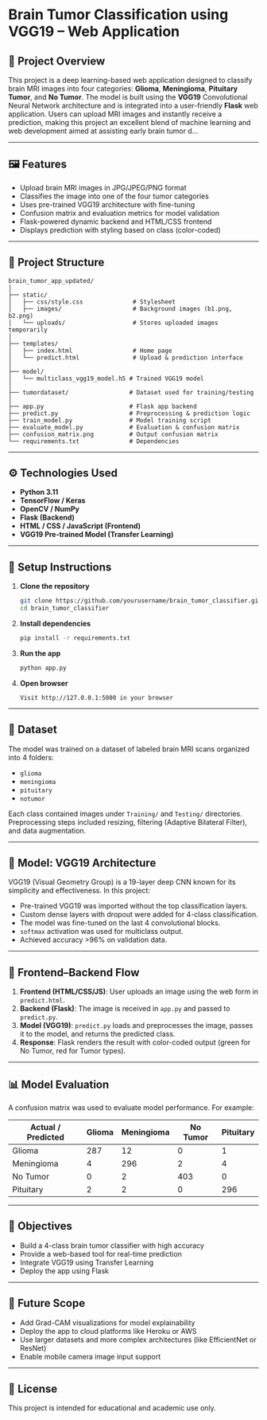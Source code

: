
# Brain Tumor Classification using VGG19 – Web Application

## 🧠 Project Overview

This project is a deep learning-based web application designed to classify brain MRI images into four categories: **Glioma**, **Meningioma**, **Pituitary Tumor**, and **No Tumor**. The model is built using the **VGG19** Convolutional Neural Network architecture and is integrated into a user-friendly **Flask** web application. Users can upload MRI images and instantly receive a prediction, making this project an excellent blend of machine learning and web development aimed at assisting early brain tumor d...

---

## 🖼️ Features

- Upload brain MRI images in JPG/JPEG/PNG format
- Classifies the image into one of the four tumor categories
- Uses pre-trained VGG19 architecture with fine-tuning
- Confusion matrix and evaluation metrics for model validation
- Flask-powered dynamic backend and HTML/CSS frontend
- Displays prediction with styling based on class (color-coded)

---

## 📁 Project Structure

```
brain_tumor_app_updated/
│
├── static/
│   ├── css/style.css              # Stylesheet
│   ├── images/                    # Background images (b1.png, b2.png)
│   └── uploads/                   # Stores uploaded images temporarily
│
├── templates/
│   ├── index.html                 # Home page
│   └── predict.html               # Upload & prediction interface
│
├── model/
│   └── multiclass_vgg19_model.h5 # Trained VGG19 model
│
├── tumordataset/                 # Dataset used for training/testing
│
├── app.py                        # Flask app backend
├── predict.py                    # Preprocessing & prediction logic
├── train_model.py                # Model training script
├── evaluate_model.py             # Evaluation & confusion matrix
├── confusion_matrix.png          # Output confusion matrix
└── requirements.txt              # Dependencies
```

---

## ⚙️ Technologies Used

- **Python 3.11**
- **TensorFlow / Keras**
- **OpenCV / NumPy**
- **Flask (Backend)**
- **HTML / CSS / JavaScript (Frontend)**
- **VGG19 Pre-trained Model (Transfer Learning)**

---

## 🔧 Setup Instructions

1. **Clone the repository**
   ```bash
   git clone https://github.com/yourusername/brain_tumor_classifier.git
   cd brain_tumor_classifier
   ```

2. **Install dependencies**
   ```bash
   pip install -r requirements.txt
   ```

3. **Run the app**
   ```bash
   python app.py
   ```

4. **Open browser**
   ```
   Visit http://127.0.0.1:5000 in your browser
   ```

---

## 🧪 Dataset

The model was trained on a dataset of labeled brain MRI scans organized into 4 folders:

* `glioma`
* `meningioma`
* `pituitary`
* `notumor`

Each class contained images under `Training/` and `Testing/` directories. Preprocessing steps included resizing, filtering (Adaptive Bilateral Filter), and data augmentation.

---

## 🧠 Model: VGG19 Architecture

VGG19 (Visual Geometry Group) is a 19-layer deep CNN known for its simplicity and effectiveness. In this project:

* Pre-trained VGG19 was imported without the top classification layers.
* Custom dense layers with dropout were added for 4-class classification.
* The model was fine-tuned on the last 4 convolutional blocks.
* `softmax` activation was used for multiclass output.
* Achieved accuracy >96% on validation data.

---

## 🔗 Frontend–Backend Flow

1. **Frontend (HTML/CSS/JS)**: User uploads an image using the web form in `predict.html`.
2. **Backend (Flask)**: The image is received in `app.py` and passed to `predict.py`.
3. **Model (VGG19)**: `predict.py` loads and preprocesses the image, passes it to the model, and returns the predicted class.
4. **Response**: Flask renders the result with color-coded output (green for No Tumor, red for Tumor types).

---

## 📊 Model Evaluation

A confusion matrix was used to evaluate model performance. For example:

| Actual / Predicted | Glioma | Meningioma | No Tumor | Pituitary |
| ------------------ | ------ | ---------- | -------- | --------- |
| Glioma             | 287    | 12         | 0        | 1         |
| Meningioma         | 4      | 296        | 2        | 4         |
| No Tumor           | 0      | 2          | 403      | 0         |
| Pituitary          | 2      | 2          | 0        | 296       |

---

## 🎯 Objectives

* Build a 4-class brain tumor classifier with high accuracy
* Provide a web-based tool for real-time prediction
* Integrate VGG19 using Transfer Learning
* Deploy the app using Flask

---

## 🔮 Future Scope

* Add Grad-CAM visualizations for model explainability
* Deploy the app to cloud platforms like Heroku or AWS
* Use larger datasets and more complex architectures (like EfficientNet or ResNet)
* Enable mobile camera image input support

---

## 📄 License

This project is intended for educational and academic use only.
